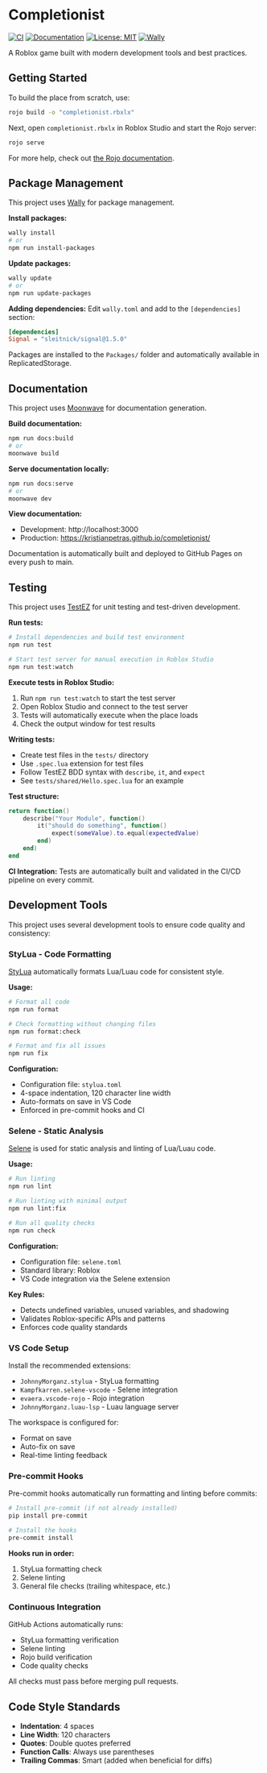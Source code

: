 # Completionist

[![CI](https://github.com/kristianpetras/completionist/actions/workflows/ci.yml/badge.svg)](https://github.com/kristianpetras/completionist/actions/workflows/ci.yml)
[![Documentation](https://github.com/kristianpetras/completionist/actions/workflows/docs.yml/badge.svg)](https://github.com/kristianpetras/completionist/actions/workflows/docs.yml)
[![License: MIT](https://img.shields.io/badge/License-MIT-yellow.svg)](https://opensource.org/licenses/MIT)
[![Wally](https://img.shields.io/badge/Wally-1.0.0-blue.svg)](https://wally.run/package/kristianpetras/completionist)

A Roblox game built with modern development tools and best practices.

## Getting Started
To build the place from scratch, use:

```bash
rojo build -o "completionist.rbxlx"
```

Next, open `completionist.rbxlx` in Roblox Studio and start the Rojo server:

```bash
rojo serve
```

For more help, check out [the Rojo documentation](https://rojo.space/docs).

## Package Management

This project uses [Wally](https://wally.run/) for package management.

**Install packages:**
```bash
wally install
# or
npm run install-packages
```

**Update packages:**
```bash
wally update
# or
npm run update-packages
```

**Adding dependencies:**
Edit `wally.toml` and add to the `[dependencies]` section:
```toml
[dependencies]
Signal = "sleitnick/signal@1.5.0"
```

Packages are installed to the `Packages/` folder and automatically available in ReplicatedStorage.

## Documentation

This project uses [Moonwave](https://moonwave.luau-lang.org/) for documentation generation.

**Build documentation:**
```bash
npm run docs:build
# or
moonwave build
```

**Serve documentation locally:**
```bash
npm run docs:serve
# or
moonwave dev
```

**View documentation:**
- Development: http://localhost:3000
- Production: https://kristianpetras.github.io/completionist/

Documentation is automatically built and deployed to GitHub Pages on every push to main.

## Testing

This project uses [TestEZ](https://github.com/Roblox/testez) for unit testing and test-driven development.

**Run tests:**
```bash
# Install dependencies and build test environment
npm run test

# Start test server for manual execution in Roblox Studio
npm run test:watch
```

**Execute tests in Roblox Studio:**
1. Run `npm run test:watch` to start the test server
2. Open Roblox Studio and connect to the test server
3. Tests will automatically execute when the place loads
4. Check the output window for test results

**Writing tests:**
- Create test files in the `tests/` directory
- Use `.spec.lua` extension for test files
- Follow TestEZ BDD syntax with `describe`, `it`, and `expect`
- See `tests/shared/Hello.spec.lua` for an example

**Test structure:**
```lua
return function()
    describe("Your Module", function()
        it("should do something", function()
            expect(someValue).to.equal(expectedValue)
        end)
    end)
end
```

**CI Integration:**
Tests are automatically built and validated in the CI/CD pipeline on every commit.

## Development Tools

This project uses several development tools to ensure code quality and consistency:

### StyLua - Code Formatting
[StyLua](https://github.com/JohnnyMorganz/StyLua) automatically formats Lua/Luau code for consistent style.

**Usage:**
```bash
# Format all code
npm run format

# Check formatting without changing files
npm run format:check

# Format and fix all issues
npm run fix
```

**Configuration:**
- Configuration file: `stylua.toml`
- 4-space indentation, 120 character line width
- Auto-formats on save in VS Code
- Enforced in pre-commit hooks and CI

### Selene - Static Analysis
[Selene](https://kampfkarren.github.io/selene/) is used for static analysis and linting of Lua/Luau code.

**Usage:**
```bash
# Run linting
npm run lint

# Run linting with minimal output
npm run lint:fix

# Run all quality checks
npm run check
```

**Configuration:**
- Configuration file: `selene.toml`
- Standard library: Roblox
- VS Code integration via the Selene extension

**Key Rules:**
- Detects undefined variables, unused variables, and shadowing
- Validates Roblox-specific APIs and patterns
- Enforces code quality standards

### VS Code Setup
Install the recommended extensions:
- `JohnnyMorganz.stylua` - StyLua formatting
- `Kampfkarren.selene-vscode` - Selene integration
- `evaera.vscode-rojo` - Rojo integration
- `JohnnyMorganz.luau-lsp` - Luau language server

The workspace is configured for:
- Format on save
- Auto-fix on save
- Real-time linting feedback

### Pre-commit Hooks
Pre-commit hooks automatically run formatting and linting before commits:

```bash
# Install pre-commit (if not already installed)
pip install pre-commit

# Install the hooks
pre-commit install
```

**Hooks run in order:**
1. StyLua formatting check
2. Selene linting
3. General file checks (trailing whitespace, etc.)

### Continuous Integration
GitHub Actions automatically runs:
- StyLua formatting verification
- Selene linting
- Rojo build verification
- Code quality checks

All checks must pass before merging pull requests.

## Code Style Standards

- **Indentation**: 4 spaces
- **Line Width**: 120 characters
- **Quotes**: Double quotes preferred
- **Function Calls**: Always use parentheses
- **Trailing Commas**: Smart (added when beneficial for diffs)
